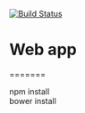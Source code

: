 [![Build Status](https://travis-ci.org/interactive-events/web-app.svg?branch=master)](https://travis-ci.org/interactive-events/web-app)
# Web app
=======

npm install <br />
bower install

